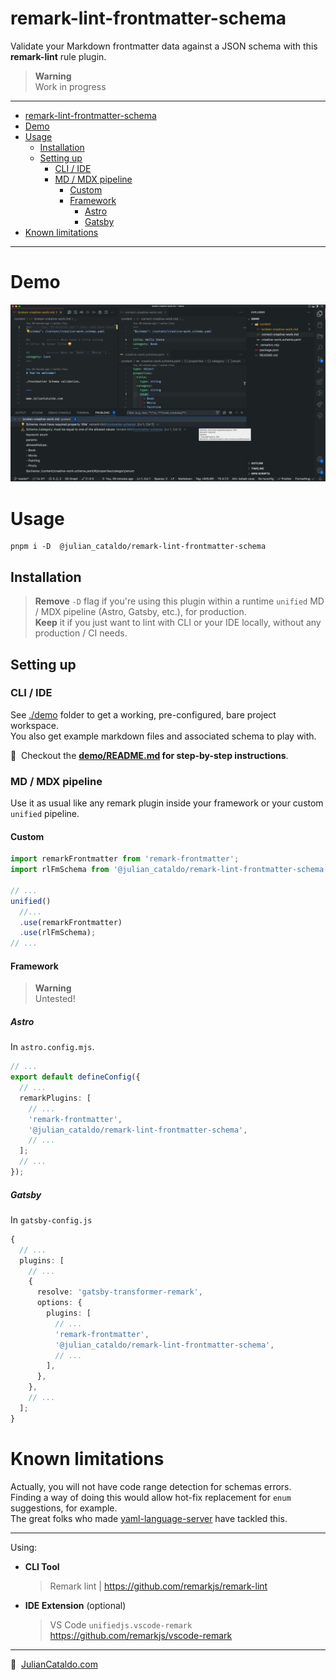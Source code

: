 # remark-lint-frontmatter-schema

Validate your Markdown frontmatter data against a JSON schema with this **remark-lint** rule plugin.

> **Warning**  
> Work in progress

---

- [remark-lint-frontmatter-schema](#remark-lint-frontmatter-schema)
- [Demo](#demo)
- [Usage](#usage)
  - [Installation](#installation)
  - [Setting up](#setting-up)
    - [CLI / IDE](#cli--ide)
    - [MD / MDX pipeline](#md--mdx-pipeline)
      - [Custom](#custom)
      - [Framework](#framework)
        - [Astro](#astro)
        - [Gatsby](#gatsby)
- [Known limitations](#known-limitations)

---

# Demo

[![Demo screenshot of frontmatter schema linter](./docs/screenshot.png)](./docs/screenshot.png)

# Usage

```shell
pnpm i -D  @julian_cataldo/remark-lint-frontmatter-schema
```

## Installation

> **Remove** `-D` flag if you're using this plugin within a runtime `unified` MD / MDX pipeline (Astro, Gatsby, etc.), for production.  
> **Keep** it if you just want to lint with CLI or your IDE locally, without any production / CI needs.

## Setting up

### CLI / IDE

See [./demo](./demo/) folder to get a working, pre-configured, bare project workspace.  
You also get example markdown files and associated schema to play with.

📌  Checkout the **[demo/README.md](demo/README.md) for step-by-step instructions**.

### MD / MDX pipeline

Use it as usual like any remark plugin inside your framework or your custom `unified` pipeline.

#### Custom

```ts
import remarkFrontmatter from 'remark-frontmatter';
import rlFmSchema from '@julian_cataldo/remark-lint-frontmatter-schema';

// ...
unified()
  //...
  .use(remarkFrontmatter)
  .use(rlFmSchema);
// ...
```

#### Framework

> **Warning**  
> Untested!

##### Astro

In `astro.config.mjs`.

```ts
// ...
export default defineConfig({
  // ...
  remarkPlugins: [
    // ...
    'remark-frontmatter',
    '@julian_cataldo/remark-lint-frontmatter-schema',
    // ...
  ];
  // ...
});
```

##### Gatsby

In `gatsby-config.js`

```ts
{
  // ...
  plugins: [
    // ...
    {
      resolve: 'gatsby-transformer-remark',
      options: {
        plugins: [
          // ...
          'remark-frontmatter',
          '@julian_cataldo/remark-lint-frontmatter-schema',
          // ...
        ],
      },
    },
    // ...
  ];
}
```

# Known limitations

Actually, you will not have code range detection for schemas errors.  
Finding a way of doing this would allow hot-fix replacement for `enum` suggestions, for example.  
The great folks who made [yaml-language-server](https://github.com/redhat-developer/yaml-language-server)
have tackled this.

---

Using:

- **CLI Tool**
  > Remark lint | https://github.com/remarkjs/remark-lint
- **IDE Extension** (optional)
  > VS Code `unifiedjs.vscode-remark`  
  > https://github.com/remarkjs/vscode-remark

---

🔗  [JulianCataldo.com](https//www.juliancataldo.com)
